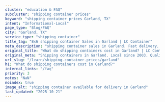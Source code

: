 ```yaml
---
cluster: "education & FAQ"
subcluster: "shipping container prices"
keyword: "shipping container prices Garland, TX"
intent: "Informational-Local"
page_type: "Blog/FAQ"
city: "Garland, TX"
service_type: "shipping container"
title_tag: "Bx6 shipping container Sales in Garland | LC Container"
meta_description: "shipping container sales in Garland. Fast delivery, competitive pricing. Serving shipping container prices area. Quote ID: INH. Call (214) 524-4168 for your free quote today."
original_title: "What do shipping containers cost in Garland? | LC Container"
original_meta: "Shipping containers in Garland. Local since 2003. Quality containers. Fast delivery. Get your free quote — call (214) 524-4168 today. LC Container — your tru..."
url_slug: "/learn/shipping-container-prices/garland"
h1: "What do shipping containers cost in Garland?"
internal_links: "/faq"
priority: 3
notes: "NaN"
noindex: true
image_alt: "shipping container available for delivery in Garland"
last_updated: "2025-10-21"
---
```


<!-- TODO: Add unique city/inventory copy, images, and internal links here. -->
